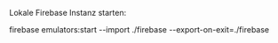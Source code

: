 Lokale Firebase Instanz starten:

firebase emulators:start --import ./firebase --export-on-exit=./firebase

